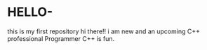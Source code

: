 # HELLO-
this is my first repository
hi there!!
i am new and an upcoming C++ professional Programmer C++ is fun.
